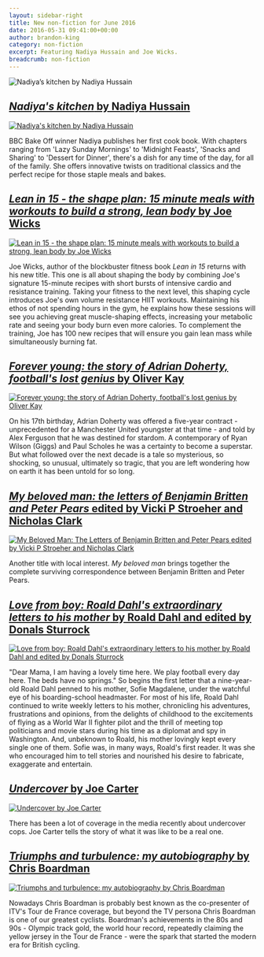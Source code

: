 ```yaml
---
layout: sidebar-right
title: New non-fiction for June 2016
date: 2016-05-31 09:41:00+00:00
author: brandon-king
category: non-fiction
excerpt: Featuring Nadiya Hussain and Joe Wicks.
breadcrumb: non-fiction
---
```

![Nadiya’s kitchen by Nadiya Hussain](/images/featured/featured-nadiyas-kitchen.jpg)

<section class="cf">

<h2><a href="https://suffolk.spydus.co.uk/cgi-bin/spydus.exe/ENQ/OPAC/BIBENQ/1039749?QRY=CTIBIB%3C%20IRN(54305457)&amp;QRYTEXT=Nadiya%27s%20kitchen"><cite>Nadiya's kitchen</cite> by Nadiya Hussain</a></h2>

<a href="https://suffolk.spydus.co.uk/cgi-bin/spydus.exe/ENQ/OPAC/BIBENQ/1039749?QRY=CTIBIB%3C%20IRN(54305457)&amp;QRYTEXT=Nadiya%27s%20kitchen"><img class="{% include /c/img-float-left.html %}" src="/images/article/nadiyas-kitchen.jpg" alt="Nadiya's kitchen by Nadiya Hussain" /></a>

<p class="mt0">BBC Bake Off winner Nadiya publishes her first cook book. With chapters ranging from 'Lazy Sunday Mornings' to 'Midnight Feasts', 'Snacks and Sharing' to 'Dessert for Dinner', there's a dish for any time of the day, for all of the family. She offers innovative twists on traditional classics and the perfect recipe for those staple meals and bakes.</p>

</section>

<section class="cf">

<h2><a href="https://suffolk.spydus.co.uk/cgi-bin/spydus.exe/ENQ/OPAC/BIBENQ/1041641?QRY=CTIBIB%3C%20IRN(62077263)&amp;QRYTEXT=Lean%20in%2015%20-%20the%20shape%20plan%20%3A%2015%20minute%20meals%20with%20workouts%20to%20build%20a%20strong%2C%20lean%20body"><cite>Lean in 15 - the shape plan: 15 minute meals with workouts to build a strong, lean body</cite> by Joe Wicks</a></h2>

<a href="https://suffolk.spydus.co.uk/cgi-bin/spydus.exe/ENQ/OPAC/BIBENQ/1041641?QRY=CTIBIB%3C%20IRN(62077263)&amp;QRYTEXT=Lean%20in%2015%20-%20the%20shape%20plan%20%3A%2015%20minute%20meals%20with%20workouts%20to%20build%20a%20strong%2C%20lean%20body"><img class="{% include /c/img-float-left.html %}" src="/images/article/lean-in-15-the-shape-plan.jpg" alt="Lean in 15 - the shape plan: 15 minute meals with workouts to build a strong, lean body by Joe Wicks" /></a>

<p class="mt0">Joe Wicks, author of the blockbuster fitness book <cite>Lean in 15</cite> returns with his new title. This one is all about shaping the body by combining Joe's signature 15-minute recipes with short bursts of intensive cardio and resistance training. Taking your fitness to the next level, this shaping cycle introduces Joe's own volume resistance HIIT workouts. Maintaining his ethos of not spending hours in the gym, he explains how these sessions will see you achieving great muscle-shaping effects, increasing your metabolic rate and seeing your body burn even more calories. To complement the training, Joe has 100 new recipes that will ensure you gain lean mass while simultaneously burning fat.</p>

</section>

<section class="cf">

<h2><a href="https://suffolk.spydus.co.uk/cgi-bin/spydus.exe/ENQ/OPAC/BIBENQ/1045523?QRY=CTIBIB%3C%20IRN(62310189)&amp;QRYTEXT=Forever%20young%20%3A%20the%20story%20of%20Adrian%20Doherty%2C%20football%27s%20lost%20genius"><cite>Forever young: the story of Adrian Doherty, football's lost genius</cite> by Oliver Kay</a></h2>

<a href="https://suffolk.spydus.co.uk/cgi-bin/spydus.exe/ENQ/OPAC/BIBENQ/1045523?QRY=CTIBIB%3C%20IRN(62310189)&amp;QRYTEXT=Forever%20young%20%3A%20the%20story%20of%20Adrian%20Doherty%2C%20football%27s%20lost%20genius"><img class="{% include /c/img-float-left.html %}" src="/images/article/the-story-of-adrian-doherty.jpg" alt="Forever young: the story of Adrian Doherty, football's lost genius by Oliver Kay" /></a>

<p class="mt0">On his 17th birthday, Adrian Doherty was offered a five-year contract - unprecedented for a Manchester United youngster at that time - and told by Alex Ferguson that he was destined for stardom. A contemporary of Ryan Wilson (Giggs) and Paul Scholes he was a certainty to become a superstar. But what followed over the next decade is a tale so mysterious, so shocking, so unusual, ultimately so tragic, that you are left wondering how on earth it has been untold for so long.</p>

</section>

<section class="cf">

<h2><a href="https://suffolk.spydus.co.uk/cgi-bin/spydus.exe/ENQ/OPAC/BIBENQ/1049238?QRY=CTIBIB%3C%20IRN(63526412)&amp;QRYTEXT=My%20Beloved%20Man%20%3A%20The%20Letters%20of%20Benjamin%20Britten%20and"><cite>My beloved man: the letters of Benjamin Britten and Peter Pears</cite> edited by Vicki P Stroeher and Nicholas Clark</a></h2>

<a href="https://suffolk.spydus.co.uk/cgi-bin/spydus.exe/ENQ/OPAC/BIBENQ/1049238?QRY=CTIBIB%3C%20IRN(63526412)&amp;QRYTEXT=My%20Beloved%20Man%20%3A%20The%20Letters%20of%20Benjamin%20Britten%20and"><img class="{% include /c/img-float-left.html %}" src="/images/article/my-beloved-man.jpg" alt="My Beloved Man: The Letters of Benjamin Britten and Peter Pears edited by Vicki P Stroeher and Nicholas Clark" /></a>

<p class="mt0">Another title with local interest. <cite>My beloved man</cite> brings together the complete surviving correspondence between Benjamin Britten and Peter Pears.</p>

</section>

<section class="cf">

<h2><a href="https://suffolk.spydus.co.uk/cgi-bin/spydus.exe/ENQ/OPAC/BIBENQ/1053601?QRY=CTIBIB%3C%20IRN(62308698)&amp;QRYTEXT=Love%20from%20boy%20%3A%20Roald%20Dahl%27s%20extraordinary%20letters%20to%20his%20mother"><cite>Love from boy: Roald Dahl's extraordinary letters to his mother</cite> by Roald Dahl and edited by Donals Sturrock</a></h2>

<a href="https://suffolk.spydus.co.uk/cgi-bin/spydus.exe/ENQ/OPAC/BIBENQ/1053601?QRY=CTIBIB%3C%20IRN(62308698)&amp;QRYTEXT=Love%20from%20boy%20%3A%20Roald%20Dahl%27s%20extraordinary%20letters%20to%20his%20mother"><img class="{% include /c/img-float-left.html %}" src="/images/article/love-from-boy.jpg" alt="Love from boy: Roald Dahl's extraordinary letters to his mother by Roald Dahl and edited by Donals Sturrock" /></a>

<p class="mt0">"Dear Mama, I am having a lovely time here. We play football every day here. The beds have no springs." So begins the first letter that a nine-year-old Roald Dahl penned to his mother, Sofie Magdalene, under the watchful eye of his boarding-school headmaster. For most of his life, Roald Dahl continued to write weekly letters to his mother, chronicling his adventures, frustrations and opinions, from the delights of childhood to the excitements of flying as a World War II fighter pilot and the thrill of meeting top politicians and movie stars during his time as a diplomat and spy in Washington. And, unbeknown to Roald, his mother lovingly kept every single one of them. Sofie was, in many ways, Roald's first reader. It was she who encouraged him to tell stories and nourished his desire to fabricate, exaggerate and entertain.</p>

</section>

<section class="cf">

<h2><a href="https://suffolk.spydus.co.uk/cgi-bin/spydus.exe/ENQ/OPAC/BIBENQ/1054521?QRY=CTIBIB%3C%20IRN(702605)&amp;QRYTEXT=Undercover"><cite>Undercover</cite> by Joe Carter</a></h2>

<a href="https://suffolk.spydus.co.uk/cgi-bin/spydus.exe/ENQ/OPAC/BIBENQ/1054521?QRY=CTIBIB%3C%20IRN(702605)&amp;QRYTEXT=Undercover"><img class="{% include /c/img-float-left.html %}" src="/images/article/undercover-a-true-story.jpg" alt="Undercover by Joe Carter" /></a>

<p class="mt0">There has been a lot of coverage in the media recently about undercover cops. Joe Carter tells the story of what it was like to be a real one.</p>

</section>

<section class="cf">

<h2><a href="https://suffolk.spydus.co.uk/cgi-bin/spydus.exe/ENQ/OPAC/BIBENQ/1058017?QRY=CTIBIB%3C%20IRN(61830307)&amp;QRYTEXT=Triumphs%20and%20turbulence%20%3A%20my%20autobiography"><cite>Triumphs and turbulence: my autobiography</cite> by Chris Boardman</a></h2>

<a href="https://suffolk.spydus.co.uk/cgi-bin/spydus.exe/ENQ/OPAC/BIBENQ/1058017?QRY=CTIBIB%3C%20IRN(61830307)&amp;QRYTEXT=Triumphs%20and%20turbulence%20%3A%20my%20autobiography"><img class="{% include /c/img-float-left.html %}" src="/images/article/triumphs-and-turbulence-my-autobiography.jpg" alt="Triumphs and turbulence: my autobiography by Chris Boardman" /></a>

<p class="mt0">Nowadays Chris Boardman is probably best known as the co-presenter of ITV's Tour de France coverage, but beyond the TV persona Chris Boardman is one of our greatest cyclists. Boardman's achievements in the 80s and 90s - Olympic track gold, the world hour record, repeatedly claiming the yellow jersey in the Tour de France - were the spark that started the modern era for British cycling.</p>

</section>
